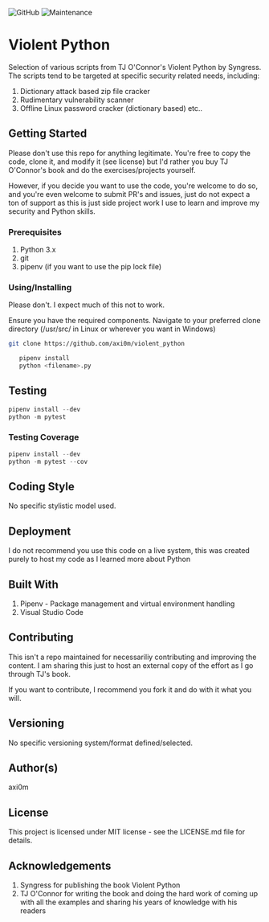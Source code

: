 ![GitHub](https://img.shields.io/github/license/axi0m/violent_python?style=flat-square)
![Maintenance](https://img.shields.io/maintenance/yes/2019?style=flat-square)

# Violent Python

Selection of various scripts from TJ O'Connor's Violent Python by Syngress. The scripts tend to be targeted at specific security related needs, including:

1. Dictionary attack based zip file cracker
2. Rudimentary vulnerability scanner
3. Offline Linux password cracker (dictionary based)
etc..

## Getting Started

Please don't use this repo for anything legitimate. You're free to copy the code, clone it, and modify it (see license)
but I'd rather you buy TJ O'Connor's book and do the exercises/projects yourself.

However, if you decide you want to use the code, you're welcome to do so, and you're even welcome to submit PR's and issues, just do not expect a ton of support as this is just side project work I use to learn and improve my security and Python skills.

### Prerequisites

1. Python 3.x
2. git
3. pipenv (if you want to use the pip lock file)

### Using/Installing

Please don't. I expect much of this not to work.

Ensure you have the required components.
Navigate to your preferred clone directory (/usr/src/ in Linux or wherever you want in Windows)

```bash
git clone https://github.com/axi0m/violent_python
```

```python
   pipenv install
   python <filename>.py
```

## Testing

```python
pipenv install --dev
python -m pytest
```

### Testing Coverage

```python
pipenv install --dev
python -m pytest --cov
```

## Coding Style

No specific stylistic model used.

## Deployment

I do not recommend you use this code on a live system, this was created purely to host my code as I learned more about Python

## Built With

1. Pipenv - Package management and virtual environment handling
2. Visual Studio Code

## Contributing

This isn't a repo maintained for necessariliy contributing and improving the content. I am sharing this just to host
an external copy of the effort as I go through TJ's book.

If you want to contribute, I recommend you fork it and do with it what you will.

## Versioning

No specific versioning system/format defined/selected.

## Author(s)

axi0m

## License

This project is licensed under MIT license - see the LICENSE.md file for details.

## Acknowledgements

1. Syngress for publishing the book Violent Python
2. TJ O'Connor for writing the book and doing the hard work of coming up with all the examples and sharing his years of
knowledge with his readers
